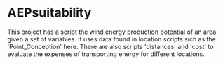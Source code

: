 # AEPsuitability
This project has a script the wind energy production potential of an area given a set of variables. 
It uses data found in location scripts sich as the 'Point_Conception' here. There are also scripts 'distances' and 'cost'
to evaluate the expenses of transporting energy for different locations. 
